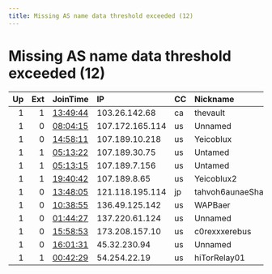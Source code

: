 ```yaml
---
title: Missing AS name data threshold exceeded (12)
---
```


# Missing AS name data threshold exceeded (12)

|   Up |   Ext | JoinTime                                                                                            | IP              | CC   | Nickname        |   ORp |   Dirp | Version   | Contact                   | OS      |   eFamMembers |
|-----:|------:|:----------------------------------------------------------------------------------------------------|:----------------|:-----|:----------------|------:|-------:|:----------|:--------------------------|:--------|--------------:|
|    1 |     1 | [13:49:44](https://metrics.torproject.org/rs.html#details/F642364542A77A6433A505C095525B42F3EF7968) | 103.26.142.68   | ca   | thevault        |  9001 |   9030 | 0.4.5.7   | None                      | Linux   |             1 |
|    1 |     0 | [08:04:15](https://metrics.torproject.org/rs.html#details/7A0EB50600E716F448B5765E7B18CF1573CC1782) | 107.172.165.114 | us   | Unnamed         |  9001 |   9030 | 0.4.5.8   | None                      | Linux   |             1 |
|    1 |     0 | [14:58:11](https://metrics.torproject.org/rs.html#details/C6614E2B80C3EAD03616DE85EB0045B99941C672) | 107.189.10.218  | us   | Yeicoblux       |  9001 |   9030 | 0.4.5.8   | torrelayoperator at tutan | Linux   |             4 |
|    1 |     1 | [05:13:22](https://metrics.torproject.org/rs.html#details/2D755C00951F1AB91962B80B092FA7A860A061C9) | 107.189.30.75   | us   | Untamed         |   443 |     80 | 0.4.5.8   | xxxsparksxxx@protonmail.c | Linux   |             2 |
|    1 |     1 | [05:13:15](https://metrics.torproject.org/rs.html#details/6E46E6774E34DE04081809365EDAEEA544730946) | 107.189.7.156   | us   | Untamed         |   443 |     80 | 0.4.5.8   | xxxsparksxxx@protonmail.c | Linux   |             2 |
|    1 |     1 | [19:40:42](https://metrics.torproject.org/rs.html#details/828788D539A49460FFB26D3FA6A38F1F9B1B9D5C) | 107.189.8.65    | us   | Yeicoblux2      |   443 |     80 | 0.4.5.8   | torrelayoperator at tutan | Linux   |             4 |
|    1 |     0 | [13:48:05](https://metrics.torproject.org/rs.html#details/2F1ED4041C037A897AAA7BF9C7A6677C9687AAF7) | 121.118.195.114 | jp   | tahvoh6aunaeSha |  9001 |      0 | 0.4.6.5   | None                      | Linux   |             1 |
|    1 |     0 | [10:38:55](https://metrics.torproject.org/rs.html#details/84D5D40E8465B8E9DDC46C40EC8FCECE7176C1B6) | 136.49.125.142  | us   | WAPBaer         |  9001 |   9030 | 0.4.5.8   | None                      | Linux   |             1 |
|    1 |     0 | [01:44:27](https://metrics.torproject.org/rs.html#details/1407FF1E6D29F7A4CEBC738E9FDDEBA540D85330) | 137.220.61.124  | us   | Unnamed         |  9001 |      0 | 0.4.5.7   | None                      | Linux   |             1 |
|    1 |     0 | [15:58:53](https://metrics.torproject.org/rs.html#details/7AAD590A82C2F554A48C7EAB44756C17E4AE70EE) | 173.208.157.10  | us   | c0rexxxerebus   |  8443 |   8080 | 0.4.5.8   | None                      | FreeBSD |             1 |
|    1 |     0 | [16:01:31](https://metrics.torproject.org/rs.html#details/252C9262202104F29A8D4D12822AA80E054CF12D) | 45.32.230.94    | us   | Unnamed         |  9001 |      0 | 0.4.5.7   | None                      | Linux   |             1 |
|    1 |     1 | [00:42:29](https://metrics.torproject.org/rs.html#details/CA4449D9264557BD267DD5349F28C2D58327235E) | 54.254.22.19    | us   | hiTorRelay01    |  9001 |      0 | 0.3.5.14  | 0 cayman odd@icloud.com   | Linux   |             1 |
